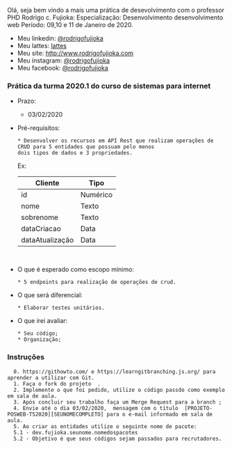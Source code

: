 Olá, seja bem vindo a mais uma prática de desevolvimento com o professor PHD Rodrigo c. Fujioka:
Especialização: Desenvolvimento desenvolvimento web 
Período:  09,10 e 11 de Janeiro de 2020. 

* Meu linkedin: [@rodrigofujioka](https://www.linkedin.com/in/rodrigofujioka/)
* Meu lattes: [lattes](http://lattes.cnpq.br/0843668802633139)
* Meu site: http://www.rodrigofujioka.com
* Meu instagram: [@rodrigofujioka](https://www.instagram.com/rodrigofujioka) 
* Meu facebook: [@rodrigofujioka](https://www.facebook.com/rodrigofujioka)

### Prática da turma 2020.1 do curso de sistemas para internet  
  
  - Prazo:
    * 03/02/2020
    
  - Pré-requisitos:
    ```
    * Desenvolver os recursos em API Rest que realizam operações de CRUD para 5 entidades que possuam pelo menos
    dois tipos de dados e 3 propriedades.  
    ```
     Ex: 
      
    | Cliente | Tipo |
    |-|-|
    | id | Numérico |
    | nome | Texto |
    | sobrenome | Texto |
    | dataCriacao | Data |
    | dataAtualização | Data |

    ```
   
  - O que é esperado como escopo mínimo:
    ```
    * 5 endpoints para realização de operações de crud.
    ```
    
  - O que será diferencial:
    ```
    * Elaborar testes unitários.
    ```
    
  - O que irei avaliar:
    ```
    * Seu código; 
    * Organização; 
    ```

### Instruções
      0. https://githowto.com/ e https://learngitbranching.js.org/ para aprender a utilizar com Git.
      1. Faça o fork do projeto  .
      2. Implemente o que foi pedido, utilize o código passdo como exemplo em sala de aula. 
      3. Após concluir seu trabalho faça um Merge Request para a branch ; 
      4. Envie até o dia 03/02/2020,  mensagem com o título  [PROJETO-POSWEB-T52020][SEUNOMECOMPLETO] para o e-mail informado em sala de aula.
      5. Ao criar as entidades utilize o seguinte nome de pacote: 
      5.1 - dev.fujioka.seunome.nomedospacotes
      5.2 - Objetivo é que seus códigos sejam passados para recrutadores. 
      
